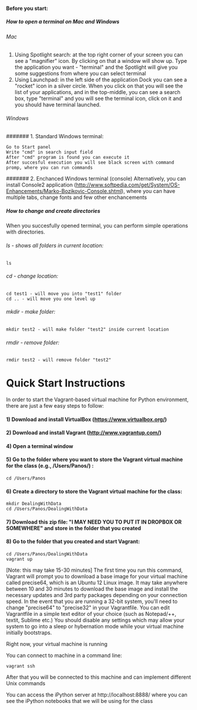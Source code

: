﻿#### Before you start:
##### How to open a terminal on Mac and Windows

###### Mac

1. Using Spotlight search:
at the top right corner of your screen you can see a "magnifier" icon. By clicking on that a window will show up. Type the application you want - "terminal" and the Spotlight will give you some suggestions from where you can select terminal
2. Using Launchpad:
in the left side of the application Dock you can see a "rocket" icon in a silver circle.
When you click on that you will see the list of your applications, and in the top-middle, you can see a search box, type "terminal" and you will see the terminal icon, click on it and you should have terminal launched.

###### Windows
####### 1. Standard Windows terminal:

    Go to Start panel
    Write "cmd" in search input field
    After "cmd" program is found you can execute it
    After succesful execution you will see black screen with command promp, where you can run commands

####### 2. Enchanced Windows terminal (console)
Alternatively, you can install Console2 application (http://www.softpedia.com/get/System/OS-Enhancements/Marko-Bozikovic-Console.shtml), where you can have multiple tabs, change fonts and few other enchancements

##### How to change and create directories
When you succesfully opened terminal, you can perform simple operations with directories.
###### ls - shows all folders in current location:
    ls

###### cd - change location:
    cd test1 - will move you into "test1" folder
    cd .. - will move you one level up 

###### mkdir - make folder:
    mkdir test2 - will make folder "test2" inside current location

###### rmdir - remove folder:
    rmdir test2 - will remove folder "test2"

Quick Start Instructions
=================================
In order to start the Vagrant-based virtual machine for Python environment, there are just a few easy steps to follow:

#### 1) Download and install VirtualBox (https://www.virtualbox.org/)

#### 2) Download and install Vagrant (http://www.vagrantup.com/)

#### 4) Open a terminal window

#### 5) Go to the folder where you want to store the Vagrant virtual machine for the class (e.g., /Users/Panos/) :
    cd /Users/Panos

#### 6) Create a directory to store the Vagrant virtual machine for the class:
    mkdir DealingWithData
    cd /Users/Panos/DealingWithData

#### 7) Download this zip file: "I MAY NEED YOU TO PUT IT IN DROPBOX OR SOMEWHERE" and store in the folder that you created

#### 8) Go to the folder that you created and start Vagrant:

    cd /Users/Panos/DealingWithData
    vagrant up
[Note: this may take 15-30 minutes]
The first time you run this command, Vagrant will prompt you to download a base image for your virtual machine called precise64, which is an Ubuntu 12 Linux image. It may take anywhere between 10 and 30 minutes to download the base image and install the necessary updates and 3rd party packages depending on your connection speed.
In the event that you are running a 32-bit system, you'll need to change "precise64" to "precise32" in your Vagrantfile.
You can edit Vagrantfile in a simple text editor of your choice (such as Notepad/++, textit, Sublime etc.)
You should disable any settings which may allow your system to go into a sleep or hybernation mode while your virtual machine initially bootstraps.

Right now, your virtual machine is running

You can connect to machine in a command line:

    vagrant ssh

After that you will be connected to this machine and can implement different Unix commands

You can access the iPython server at http://localhost:8888/ where you
can see the iPython notebooks that we will be using for the class